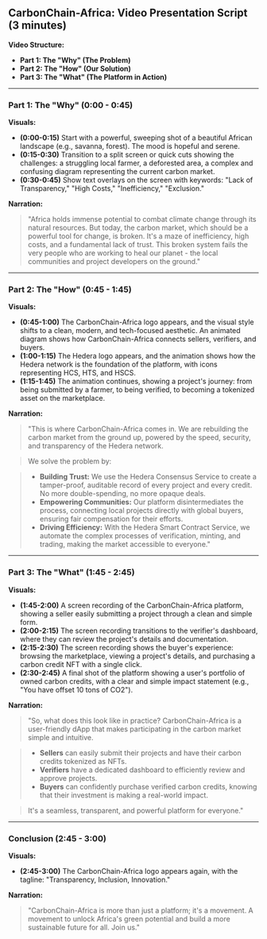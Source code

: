 ## CarbonChain-Africa: Video Presentation Script (3 minutes)

**Video Structure:**

*   **Part 1: The "Why" (The Problem)**
*   **Part 2: The "How" (Our Solution)**
*   **Part 3: The "What" (The Platform in Action)**

---

### Part 1: The "Why" (0:00 - 0:45)

**Visuals:**

*   **(0:00-0:15)** Start with a powerful, sweeping shot of a beautiful African landscape (e.g., savanna, forest). The mood is hopeful and serene.
*   **(0:15-0:30)** Transition to a split screen or quick cuts showing the challenges: a struggling local farmer, a deforested area, a complex and confusing diagram representing the current carbon market.
*   **(0:30-0:45)** Show text overlays on the screen with keywords: "Lack of Transparency," "High Costs," "Inefficiency," "Exclusion."

**Narration:**

> "Africa holds immense potential to combat climate change through its natural resources. But today, the carbon market, which should be a powerful tool for change, is broken. It's a maze of inefficiency, high costs, and a fundamental lack of trust. This broken system fails the very people who are working to heal our planet - the local communities and project developers on the ground."

---

### Part 2: The "How" (0:45 - 1:45)

**Visuals:**

*   **(0:45-1:00)** The CarbonChain-Africa logo appears, and the visual style shifts to a clean, modern, and tech-focused aesthetic. An animated diagram shows how CarbonChain-Africa connects sellers, verifiers, and buyers.
*   **(1:00-1:15)** The Hedera logo appears, and the animation shows how the Hedera network is the foundation of the platform, with icons representing HCS, HTS, and HSCS.
*   **(1:15-1:45)** The animation continues, showing a project's journey: from being submitted by a farmer, to being verified, to becoming a tokenized asset on the marketplace.

**Narration:**

> "This is where CarbonChain-Africa comes in. We are rebuilding the carbon market from the ground up, powered by the speed, security, and transparency of the Hedera network.

> We solve the problem by:

> *   **Building Trust:** We use the Hedera Consensus Service to create a tamper-proof, auditable record of every project and every credit. No more double-spending, no more opaque deals.
> *   **Empowering Communities:** Our platform disintermediates the process, connecting local projects directly with global buyers, ensuring fair compensation for their efforts.
> *   **Driving Efficiency:** With the Hedera Smart Contract Service, we automate the complex processes of verification, minting, and trading, making the market accessible to everyone."

---

### Part 3: The "What" (1:45 - 2:45)

**Visuals:**

*   **(1:45-2:00)** A screen recording of the CarbonChain-Africa platform, showing a seller easily submitting a project through a clean and simple form.
*   **(2:00-2:15)** The screen recording transitions to the verifier's dashboard, where they can review the project's details and documentation.
*   **(2:15-2:30)** The screen recording shows the buyer's experience: browsing the marketplace, viewing a project's details, and purchasing a carbon credit NFT with a single click.
*   **(2:30-2:45)** A final shot of the platform showing a user's portfolio of owned carbon credits, with a clear and simple impact statement (e.g., "You have offset 10 tons of CO2").

**Narration:**

> "So, what does this look like in practice? CarbonChain-Africa is a user-friendly dApp that makes participating in the carbon market simple and intuitive.

> *   **Sellers** can easily submit their projects and have their carbon credits tokenized as NFTs.
> *   **Verifiers** have a dedicated dashboard to efficiently review and approve projects.
> *   **Buyers** can confidently purchase verified carbon credits, knowing that their investment is making a real-world impact.

> It's a seamless, transparent, and powerful platform for everyone."

---

### Conclusion (2:45 - 3:00)

**Visuals:**

*   **(2:45-3:00)** The CarbonChain-Africa logo appears again, with the tagline: "Transparency, Inclusion, Innovation."

**Narration:**

> "CarbonChain-Africa is more than just a platform; it's a movement. A movement to unlock Africa's green potential and build a more sustainable future for all. Join us."